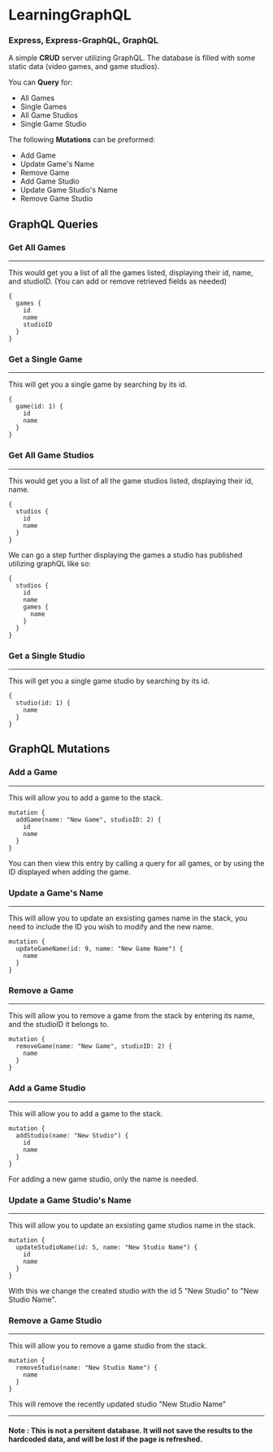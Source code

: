 ﻿# LearningGraphQL

### Express, Express-GraphQL, GraphQL

A simple **CRUD** server utilizing GraphQL. The database is filled with some static data (video games, and game studios).

You can **Query** for:
- All Games
- Single Games
- All Game Studios
- Single Game Studio

The following **Mutations** can be preformed:
- Add Game
- Update Game's Name
- Remove Game
- Add Game Studio
- Update Game Studio's Name
- Remove Game Studio


## GraphQL Queries



### Get All Games
---
This would get you a list of all the games listed, displaying their id, name, and studioID. (You can add or remove retrieved fields as needed)
```
{
  games {
    id
    name
    studioID
  }
}
```
### Get a Single Game
---
This will get you a single game by searching by its id.

```
{
  game(id: 1) {
    id
    name
  }
}
```
### Get All Game Studios
---
This would get you a list of all the game studios listed, displaying their id, name.
```
{
  studios {
    id
    name
  }
}
```
We can go a step further displaying the games a studio has published utilizing graphQL like so:
```
{
  studios {
    id
    name
    games {
      name
    }
  }
}

```

### Get a Single Studio
---
This will get you a single game studio by searching by its id.

```
{
  studio(id: 1) {
    name
  }
}
```

## GraphQL Mutations



### Add a Game
---
This will allow you to add a game to the stack.
```
mutation {
  addGame(name: "New Game", studioID: 2) {
    id
    name
  }
}
```
You can then view this entry by calling a query for all games, or by using the ID displayed when adding the game.

### Update a Game's Name
---
This will allow you to update an exsisting games name in the stack, you need to include the ID you wish to modify and the new name.
```
mutation {
  updateGameName(id: 9, name: "New Game Name") {
    name
  }
}
```

### Remove a Game
---
This will allow you to remove a game from the stack by entering its name, and the studioID it belongs to.
```
mutation {
  removeGame(name: "New Game", studioID: 2) {
    name
  }
}
```

### Add a Game Studio
---
This will allow you to add a game to the stack.
```
mutation {
  addStudio(name: "New Studio") {
    id
    name
  }
}
```
For adding a new game studio, only the name is needed.

### Update a Game Studio's Name
---
This will allow you to update an exsisting game studios name in the stack.
```
mutation {
  updateStudioName(id: 5, name: "New Studio Name") {
    id
    name
  }
}
```
With this we change the created studio with the id 5 "New Studio" to "New Studio Name".

### Remove a Game Studio
---
This will allow you to remove a game studio from the stack.
```
mutation {
  removeStudio(name: "New Studio Name") {
    name
  }
}
```
This will remove the recently updated studio "New Studio Name"

***
#### Note : This is not a persitent database. It will not save the results to the hardcoded data, and will be lost if the page is refreshed.
